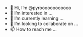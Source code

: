 - 👋 Hi, I’m @pyroooooooooooo
- 👀 I’m interested in ...
- 🌱 I’m currently learning ...
- 💞️ I’m looking to collaborate on ...
- 📫 How to reach me ...

<!---
pyroooooooooooo/pyroooooooooooo is a ✨ special ✨ repository because its `README.md` (this file) appears on your GitHub profile.
You can click the Preview link to take a look at your changes.
--->
